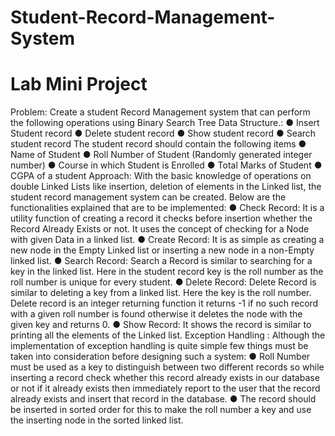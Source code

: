 # Student-Record-Management-System
# Lab Mini Project
Problem: Create a student Record Management system that can perform the following operations using Binary Search Tree Data Structure.:
● Insert Student record
● Delete student record
● Show student record
● Search student record
The student record should contain the following items
● Name of Student
● Roll Number of Student (Randomly generated integer number)
● Course in which Student is Enrolled
● Total Marks of Student
● CGPA of a student
Approach: With the basic knowledge of operations on double Linked Lists like insertion, deletion of elements in the Linked list, the student record management system can be created. Below are the functionalities explained that are to be implemented:
● Check Record: It is a utility function of creating a record it checks before insertion whether the Record Already Exists or not. It uses the concept of checking for a Node with given Data in a linked list.
● Create Record: It is as simple as creating a new node in the Empty Linked list or inserting a new node in a non-Empty linked list.
● Search Record: Search a Record is similar to searching for a key in the linked list. Here in the student record key is the roll number as the roll number is unique for every student.
● Delete Record: Delete Record is similar to deleting a key from a linked
list. Here the key is the roll number. Delete record is an integer returning function it returns -1 if no such record with a given roll number is found otherwise it deletes the node with the given key and returns 0.
● Show Record: It shows the record is similar to printing all the elements of the Linked list. 
Exception Handling : 
Although the implementation of exception handling is quite simple few things must be taken into consideration before designing such a system:
● Roll Number must be used as a key to distinguish between two different records so while inserting a record check whether this record already exists in our database or not if it already exists then immediately report to the user that the record already exists and insert that record in the database.
● The record should be inserted in sorted order for this to make the roll number a key and use the inserting node in the sorted linked list.
